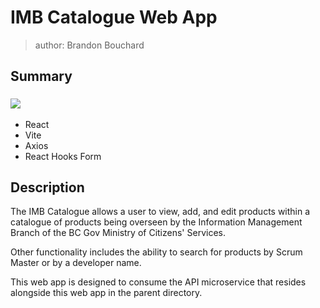 # IMB Catalogue Web App

> author: Brandon Bouchard

## Summary

### ![](https://img.shields.io/badge/technologies_used-blue?style=for-the-badge)
- React
- Vite
- Axios
- React Hooks Form

## Description

The IMB Catalogue allows a user to view, add, and edit products within a catalogue of products being overseen by the Information Management Branch of the BC Gov Ministry of Citizens' Services.

Other functionality includes the ability to search for products by Scrum Master or by a developer name.

This web app is designed to consume the API microservice that resides alongside this web app in the parent directory.
